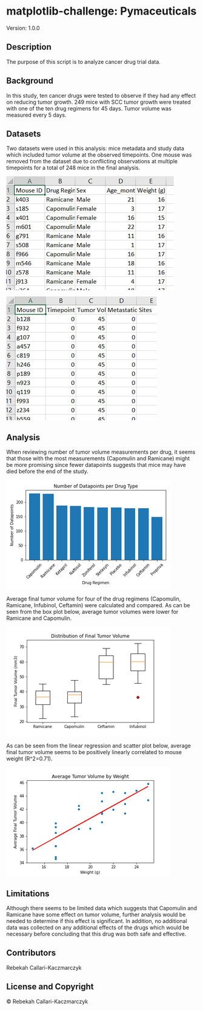 # matplotlib-challenge: Pymaceuticals

Version: 1.0.0

Description
---------------
The purpose of this script is to analyze cancer drug trial data. 

## Background
In this study, ten cancer drugs were tested to observe if they had any effect on reducing tumor growth. 249 mice with SCC tumor growth were treated with one of the ten drug regimens for 45 days. Tumor volume was measured every 5 days. 

## Datasets
Two datasets were used in this analysis: mice metadata and study data which included tumor volume at the observed timepoints. One mouse was removed from the dataset due to conflicting observations at multiple timepoints for a total of 248 mice in the final analysis.

![alt text](https://github.com/rebekahcallkacz/matplotlib-challenge/blob/master/Pymaceuticals/Images/mousemetadata.jpg "Mouse Metadata")

![alt text](https://github.com/rebekahcallkacz/matplotlib-challenge/blob/master/Pymaceuticals/Images/studydata.jpg "Study Data")

## Analysis
When reviewing number of tumor volume measurements per drug, it seems that those with the most measurements (Capomulin and Ramicane) might be more promising since fewer datapoints suggests that mice may have died before the end of the study. 

![alt text](https://github.com/rebekahcallkacz/matplotlib-challenge/blob/master/Pymaceuticals/Images/datapointsperdrugtype.png "Datapoints per Drug")

Average final tumor volume for four of the drug regimens (Capomulin, Ramicane, Infubinol, Ceftamin) were calculated and compared. As can be seen from the box plot below, average tumor volumes were lower for Ramicane and Capomulin. 

![alt text](https://github.com/rebekahcallkacz/matplotlib-challenge/blob/master/Pymaceuticals/Images/finaltumorvolumeboxplot.png "Distribution of Final Tumor Volume")

As can be seen from the linear regression and scatter plot below, average final tumor volume seems to be positively linearly correlated to mouse weight (R^2=0.71). 

![alt text](https://github.com/rebekahcallkacz/matplotlib-challenge/blob/master/Pymaceuticals/Images/linearregressiontumorweight.png "Final Tumor Volume by Weight")

## Limitations
 Although there seems to be limited data which suggests that Capomulin and Ramicane have some effect on tumor volume, further analysis would be needed to determine if this effect is significant. In addition, no additional data was collected on any additional effects of the drugs which would be necessary before concluding that this drug was both safe and effective.

Contributors
----------------
Rebekah Callari-Kaczmarczyk

License and Copyright
--------------------------
&copy; Rebekah Callari-Kaczmarczyk